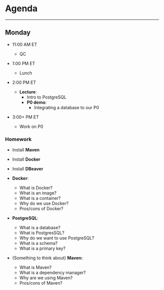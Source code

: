 # Agenda

---

## Monday

- 11:00 AM ET
  - QC


- 1:00 PM ET
  - Lunch


- 2:00 PM ET
  - **Lecture**:
    - Intro to PostgreSQL
    - **P0 demo**:
      - Integrating a database to our P0


- 3:00+ PM ET
  - Work on P0

### Homework

- Install **Maven**
- Install **Docker**
- Install **DBeaver**


- **Docker**:
  - What is Docker?
  - What is an image?
  - What is a container?
  - Why do we use Docker?
  - Pros/cons of Docker?


- **PostgreSQL**:
  - What is a database?
  - What is PostgresSQL?
  - Why do we want to use PostgreSQL?
  - What is a schema?
  - What is a primary key?


- (Something to think about) **Maven:**
  - What is Maven?
  - What is a dependency manager?
  - Why are we using Maven?
  - Pros/cons of Maven?